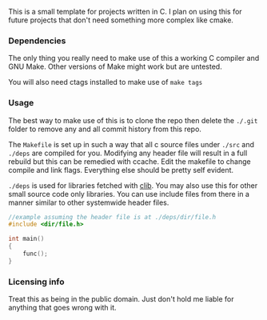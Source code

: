 This is a small template for projects written in C. I plan on using this for
future projects that don't need something more complex like cmake.

### Dependencies

The only thing you really need to make use of this a working C compiler and 
GNU Make. Other versions of Make might work but are untested.

You will also need ctags installed to make use of `make tags`

### Usage

The best way to make use of this is to clone the repo then delete the `./.git`
folder to remove any and all commit history from this repo.

The `Makefile` is set up in such a way that all c source files under `./src`
and `./deps` are compiled for you. Modifying any header file will result in a
full rebuild but this can be remedied with ccache. Edit the makefile to change
compile and link flags. Everything else should be pretty self evident.

`./deps` is used for libraries fetched with [clib](https://clibs.org). You may
also use this for other small source code only libraries. You can use include
files from there in a manner similar to other systemwide header files.

```c
//example assuming the header file is at ./deps/dir/file.h
#include <dir/file.h>

int main()
{
	func();
}
```

### Licensing info

Treat this as being in the public domain. Just don't hold me liable for
anything that goes wrong with it.
